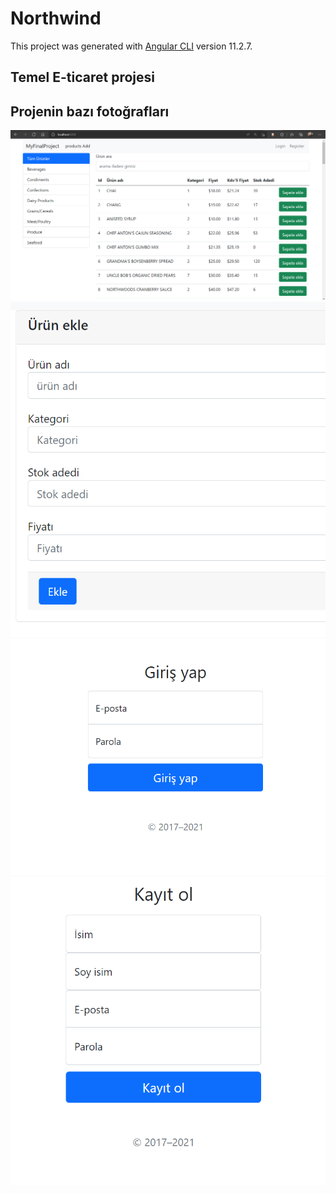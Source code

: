 # Northwind

This project was generated with [Angular CLI](https://github.com/angular/angular-cli) version 11.2.7.

## Temel E-ticaret projesi

## Projenin bazı fotoğrafları

<img src="https://github.com/Salih719/FinalProject_Front-End/blob/master/src/assets/img/home.png">
<img src="https://github.com/Salih719/FinalProject_Front-End/blob/master/src/assets/img/products-add.png">
<img src="https://github.com/Salih719/FinalProject_Front-End/blob/master/src/assets/img/login.png">
<img src="https://github.com/Salih719/FinalProject_Front-End/blob/master/src/assets/img/register.png">
